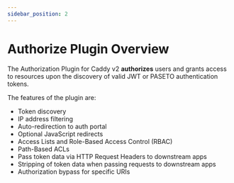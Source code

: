 ```yaml
---
sidebar_position: 2
---
```


# Authorize Plugin Overview

The Authorization Plugin for Caddy v2 **authorizes** users and
grants access to resources upon the discovery of valid JWT or PASETO
authentication tokens.

The features of the plugin are:

* Token discovery
* IP address filtering
* Auto-redirection to auth portal
* Optional JavaScript redirects
* Access Lists and Role-Based Access Control (RBAC)
* Path-Based ACLs
* Pass token data via HTTP Request Headers to downstream apps
* Stripping of token data when passing requests to downstream apps
* Authorization bypass for specific URIs
